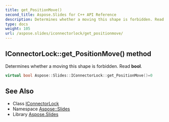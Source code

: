 ```yaml
---
title: get_PositionMove()
second_title: Aspose.Slides for C++ API Reference
description: Determines whether a moving this shape is forbidden. Read bool.
type: docs
weight: 105
url: /aspose.slides/iconnectorlock/get_positionmove/
---
```

## IConnectorLock::get_PositionMove() method


Determines whether a moving this shape is forbidden. Read **bool**.

```cpp
virtual bool Aspose::Slides::IConnectorLock::get_PositionMove()=0
```

## See Also

* Class [IConnectorLock](../)
* Namespace [Aspose::Slides](../../)
* Library [Aspose.Slides](../../../)